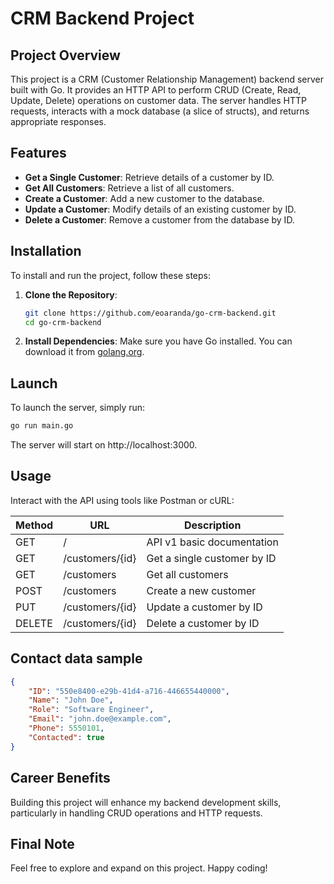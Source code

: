 # CRM Backend Project

## Project Overview

This project is a CRM (Customer Relationship Management) backend server built with Go. It provides an HTTP API to perform CRUD (Create, Read, Update, Delete) operations on customer data. The server handles HTTP requests, interacts with a mock database (a slice of structs), and returns appropriate responses.

## Features

- **Get a Single Customer**: Retrieve details of a customer by ID.
- **Get All Customers**: Retrieve a list of all customers.
- **Create a Customer**: Add a new customer to the database.
- **Update a Customer**: Modify details of an existing customer by ID.
- **Delete a Customer**: Remove a customer from the database by ID.

## Installation

To install and run the project, follow these steps:

1. **Clone the Repository**:
    ```sh
    git clone https://github.com/eoaranda/go-crm-backend.git
    cd go-crm-backend
    ```

2. **Install Dependencies**:
    Make sure you have Go installed. You can download it from [golang.org](https://golang.org/dl/).

## Launch

To launch the server, simply run:

```sh
go run main.go
```

The server will start on  http://localhost:3000.

## Usage

Interact with the API using tools like Postman or cURL:

| Method | URL                 | Description                              |
|--------|---------------------|------------------------------------------|
| GET    | /                   | API v1 basic documentation               | 
| GET    | /customers/{id}     | Get a single customer by ID              |
| GET    | /customers          | Get all customers                        |
| POST   | /customers          | Create a new customer                    |
| PUT    | /customers/{id}     | Update a customer by ID                  |
| DELETE | /customers/{id}     | Delete a customer by ID                  |

## Contact data sample

```json
{
    "ID": "550e8400-e29b-41d4-a716-446655440000",
    "Name": "John Doe",
    "Role": "Software Engineer",
    "Email": "john.doe@example.com",
    "Phone": 5550101,
    "Contacted": true
}
```

## Career Benefits

Building this project will enhance my backend development skills, particularly in handling CRUD operations and HTTP requests.

## Final Note

Feel free to explore and expand on this project. Happy coding!




